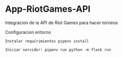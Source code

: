 # App-RiotGames-API
Integracion de la API de Riot Games para hacer torneos

Configuracion entorno

    Instalar requirimientos pipenv install

    Iniciar servidor: pipenv run python -m flask run
